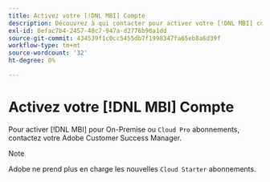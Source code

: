 ```yaml
---
title: Activez votre [!DNL MBI] Compte
description: Découvrez à qui contacter pour activer votre [!DNL MBI] compte .
exl-id: 0efac7b4-2457-48c7-947a-d2776b90a1dd
source-git-commit: 434539f1c0cc5455db7f1998347fa65eb8a6d39f
workflow-type: tm+mt
source-wordcount: '32'
ht-degree: 0%

---
```


# Activez votre [!DNL MBI] Compte

Pour activer [!DNL MBI] pour On-Premise ou `Cloud Pro` abonnements, contactez votre Adobe Customer Success Manager.

>[!NOTE]
>
>Adobe ne prend plus en charge les nouvelles `Cloud Starter` abonnements.
